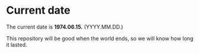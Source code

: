 # Current date

The current date is **1974.06.15.** (YYYY.MM.DD.)

This repository will be good when the world ends, so we will know how long it lasted.